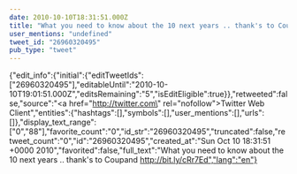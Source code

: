 ```yaml
---
date: 2010-10-10T18:31:51.000Z
title: "What you need to know about the 10 next years .. thank's to Coupand http://bit.ly/cRr7Ed″"
user_mentions: "undefined"
tweet_id: "26960320495"
pub_type: "tweet"
---
```

{"edit_info":{"initial":{"editTweetIds":["26960320495"],"editableUntil":"2010-10-10T19:01:51.000Z","editsRemaining":"5","isEditEligible":true}},"retweeted":false,"source":"<a href=\"http://twitter.com\" rel=\"nofollow\">Twitter Web Client</a>","entities":{"hashtags":[],"symbols":[],"user_mentions":[],"urls":[]},"display_text_range":["0","88"],"favorite_count":"0","id_str":"26960320495","truncated":false,"retweet_count":"0","id":"26960320495","created_at":"Sun Oct 10 18:31:51 +0000 2010","favorited":false,"full_text":"What you need to know about the 10 next years .. thank's to Coupand http://bit.ly/cRr7Ed","lang":"en"}
